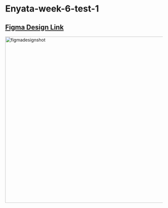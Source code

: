 # Enyata-week-6-test-1
 
 ## [Figma Design Link](https://www.figma.com/file/uWQLAGI20PBFcEwmzFJjk2/Untitled?type=design&node-id=0%3A1&mode=design&t=wAsDpsI0p3rZjSmk-1)

<img width="531" alt="figmadesignshot" src="https://github.com/EnJulian/Enyata-week-6-test-1/assets/36317786/e9289ce7-6c17-4b5f-a0a7-af2077459214">
